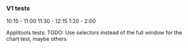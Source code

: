 ### V1 tests

10:15 - 11:00
11:30 - 12:15
1:20 - 2:00

Applitools tests:
TODO: Use selectors instead of the full window for the chart test, maybe others
